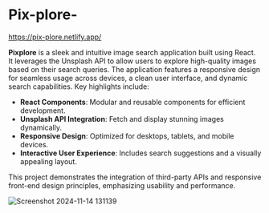 # Pix-plore-

https://pix-plore.netlify.app/

**Pixplore** is a sleek and intuitive image search application built using React. It leverages the Unsplash API to allow users to explore high-quality images based on their search queries. The application features a responsive design for seamless usage across devices, a clean user interface, and dynamic search capabilities. Key highlights include:  

- **React Components**: Modular and reusable components for efficient development.  
- **Unsplash API Integration**: Fetch and display stunning images dynamically.  
- **Responsive Design**: Optimized for desktops, tablets, and mobile devices.  
- **Interactive User Experience**: Includes search suggestions and a visually appealing layout.  

This project demonstrates the integration of third-party APIs and responsive front-end design principles, emphasizing usability and performance.

![Screenshot 2024-11-14 131139](https://github.com/user-attachments/assets/0c14576c-12d4-480b-a1a5-eed61ae1759a)
